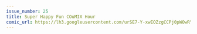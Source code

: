 ```yaml
---
issue_number: 25
title: Super Happy Fun COuMIX Hour
comic_url: https://lh3.googleusercontent.com/urSE7-Y-xwEOZzgCCPj0pWOwRYTKvqUvtGSZy7agirwZMi_9SKAFMxzw281ouc7QhJg6rsfINHaLGfF2D_VZKehR1SuZpOMPLYvBGri7NSpAaFjAEnC-J0SjjOyTwx_Jxc_YF5wSdg=w1200
---
```

